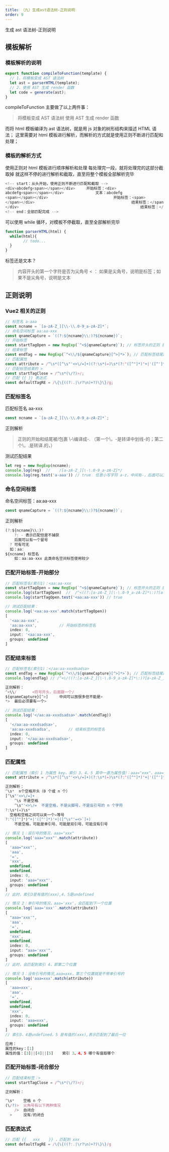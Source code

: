 ```yaml
---
title: （九）生成ast语法树-正则说明
order: 9
---
```


生成 ast 语法树-正则说明

<!-- more -->

## 模板解析

### 模板解析的说明

```js
export function compileToFunction(template) {
  // 1，将模板变成 AST 语法树
  let ast = parserHTML(template);
  // 2，使用 AST 生成 render 函数
  let code = generate(ast);
}
```

compileToFunction 主要做了以上两件事：

> 将模板变成 AST 语法树
> 使用 AST 生成 render 函数

而将 html 模板编译为 ast 语法树，就是用 js 对象的树形结构来描述 HTML 语法；
这里需要对 html 模板进行解析，而解析的方式就是使用正则不断进行匹配和处理；

### 模板的解析方式

使用正则对 html 模板进行顺序解析和处理
每处理完一段，就将处理完的这部分截取掉
就这样不停的进行解析和截取，直至将整个模板全部解析完毕

```js
<!-- start：从头开始，使用正则不断进行匹配和截取 -->
<div>abcdefg<span></span></div>		开始标签：<div>
abcdefg<span></span></div>				文本：abcdefg
<span></span></div>								开始标签：<span>
</span></div>											结束标签：</span>
</div>														结束标签：</div>
<!-- end：全部匹配完成 -->
```

可以使用 while 循环，对模板不停截取，直至全部解析完毕

```js
function parserHTML(html) {
  while(html){
		// todo...
  }
}
```

标签还是文本？

> 内容开头的第一个字符是否为尖角号 < ：
> 如果是尖角号，说明是标签；如果不是尖角号，说明是文本

## 正则说明

### Vue2 相关的正则

```js
// 标签名 a-aaa
const ncname = `[a-zA-Z_][\\-\\.0-9_a-zA-Z]*`;
// 命名空间标签 aa:aa-xxx
const qnameCapture = `((?:${ncname}\\:)?${ncname})`;
// 开始标签
const startTagOpen = new RegExp(`^<${qnameCapture}`); // 标签开头的正则 捕获的内容是标签名
// 结束标签
const endTag = new RegExp(`^<\\/${qnameCapture}[^>]*>`); // 匹配标签结尾的 </div>
// 匹配属性
const attribute = /^\s*([^\s"'<>\/=]+)(?:\s*(=)\s*(?:"([^"]*)"+|'([^']*)'+|([^\s"'=<>`]+)))?/;
// 匹配标签结束的 >
const startTagClose = /^\s*(\/?)>/;
// 匹配 {{ }} 表达式
const defaultTagRE = /\{\{((?:.|\r?\n)+?)\}\}/g;
```

### 匹配标签名

匹配标签名 aa-xxx

```js
const ncname = `[a-zA-Z_][\\-\\.0-9_a-zA-Z]*`;
```

正则解析

> 正则的开始和结尾被/包裹
> \\-\\编译成\-\. （第一个\，\-是转译中划线-的；第二个\，\.是转译.的，）

测试匹配结果

```js
let reg = new RegExp(ncname);
console.log(reg)  // 	/[a-zA-Z_][\-\.0-9_a-zA-Z]*/
console.log(reg.test('a-aaa')) // true	任意小写字符 a-z，中间有-，后面可以方字符
```

### 命名空间标签

命名空间标签：aa:aa-xxx

```js
const qnameCapture = `((?:${ncname}\\:)?${ncname})`;
```

正则解析

```js
(?:${ncname}\\:)?
	?: - 表示匹配但是不捕获
	后面可以有一个冒号
  ? 可有可无
  如：aa:
${ncname} 标签名
	如：aa:aa-xxx	此类命名空间标签使用较少
```

### 匹配开始标签-开始部分

```js
// 匹配标签名(索引1)：<aa:aa-xxx
const startTagOpen = new RegExp(`^<${qnameCapture}`); // 标签开头的正则 捕获的内容是标签名
console.log(startTagOpen)  //  /^<((?:[a-zA-Z_][\-\.0-9_a-zA-Z]*\:)?[a-zA-Z_][\-\.0-9_a-zA-Z]*)/
console.log(startTagOpen.test('<aa:aa-xxx')) // true

// 测试匹配结果：
console.log('<aa:aa-xxx'.match(startTagOpen))
[
  '<aa:aa-xxx',
  'aa:aa-xxx',			// 开始标签的标签名
  index: 0,
  input: '<aa:aa-xxx',
  groups: undefined
]
```

### 匹配结束标签

```js
// 匹配标签名(索引1)：</aa:aa-xxxdsadsa>
const endTag = new RegExp(`^<\\/${qnameCapture}[^>]*>`); // 匹配标签结尾的 </div>
console.log(endTag) // /^<\/((?:[a-zA-Z_][\-\.0-9_a-zA-Z]*\:)?[a-zA-Z_][\-\.0-9_a-zA-Z]*)[^>]*>/

正则解析：
^<\\/		<符号开头，后面跟一个/
${qnameCapture}[^>]		中间可以放很多但不能是>
*>	最后必须要有一个>

// 测试匹配结果：
console.log('</aa:aa-xxxdsadsa>'.match(endTag))
[
  '</aa:aa-xxxdsadsa>',
  'aa:aa-xxxdsadsa', 		// 结束标签的标签名
  index: 0,
  input: '</aa:aa-xxxdsadsa>',
  groups: undefined
]
```

### 匹配属性

```js
// 匹配属性（索引 1 为属性 key、索引 3、4、5 其中一直为属性值）：aaa="xxx"、aaa='xxx'、aaa=xxx
const attribute = /^\s*([^\s"'<>\/=]+)(?:\s*(=)\s*(?:"([^"]*)"+|'([^']*)'+|([^\s"'=<>`]+)))?/;

正则解析：
^\s*  n个空格开头（0 个或 n 个）
[^\s"'<>\/=]+
 	^\s	不是空格
	^\s"'<>\/=	不是空格，不是尖脚号，不是反引号的 n 个字符
?:\s*(=)\s*
  空格和空格之间可以夹一个=等号
?:"([^"]*)"+|'([^']*)'+|([^\s"'=<>`]+)
	不是空格，可能是单引号、可能是双引号、可能没有引号

// 情况 1：双引号的情况，aaa="xxx"
console.log('aaa="xxx"'.match(attribute))
[
  'aaa="xxx"',
  'aaa',
  '=',
  'xxx',
  undefined,
  undefined,
  index: 0,
  input: 'aaa="xxx"',
  groups: undefined
]
// 此时，索引3是有值的(xxx),4、5是undefined

// 情况 2：单引号的情况，aaa='xxx'，会匹配到下一个位置
console.log(`aaa='xxx'`.match(attribute))
[
  "aaa='xxx'",
  'aaa',
  '=',
  undefined,
  'xxx',
  undefined,
  index: 0,
  input: "aaa='xxx'",
  groups: undefined
]
// 此时，会匹配到索引 4，即第二个位置

// 情况 3：没有引号的情况,aaa=xxx，第三个位置就是不带单引号的
console.log('aaa=xxx'.match(attribute))
[
  'aaa=xxx',
  'aaa',
  '=',
  undefined,
  undefined,
  'xxx',
  index: 0,
  input: 'aaa=xxx',
  groups: undefined
]
// 索引3、4是undefined，5 是有值的(xxx),表示匹配到了最后一位

应用：
属性的key：[1]
属性的值：[3]||[4]||[5]    索引 3、4、5 哪个有值取哪个
```

### 匹配开始标签-闭合部分

```js
// 匹配结束标签：>
const startTagClose = /^\s*(\/?)>/;

正则解析：

^\s* 	空格 n 个
(\/?)>	尖角号有以下两种情况
	/>	自闭合
  >		没有/的闭合
```

### 匹配表达式

```js
// 匹配 {{   xxx    }} ，匹配到 xxx
const defaultTagRE = /\{\{((?:.|\r?\n)+?)\}\}/g
```
